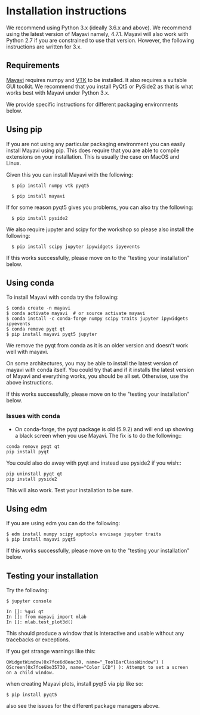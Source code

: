# Installation instructions

We recommend using Python 3.x (ideally 3.6.x and above). We recommend using
the latest version of Mayavi namely, 4.7.1. Mayavi will also work with Python
2.7 if you are constrained to use that version. However, the following
instructions are written for 3.x.

## Requirements

[Mayavi](https://github.com/enthought/mayavi) requires numpy and
[VTK](https://www.vtk.org) to be installed. It also requires a suitable GUI
toolkit. We recommend that you install PyQt5 or PySide2 as that is what works
best with Mayavi under Python 3.x.

We provide specific instructions for different packaging environments below.

## Using pip

If you are not using any particular packaging environment you can easily
install Mayavi using pip. This does require that you are able to compile
extensions on your installation. This is usually the case on MacOS and Linux.


Given this you can install Mayavi with the following:
```
  $ pip install numpy vtk pyqt5

  $ pip install mayavi
```

If for some reason pyqt5 gives you problems, you can also try the following:

```
  $ pip install pyside2
```

We also require jupyter and scipy for the workshop so please also install the
following:

```
  $ pip install scipy jupyter ipywidgets ipyevents
```

If this works successfully, please move on to the "testing your installation"
below.

## Using conda

To install Mayavi with conda try the following:

```
$ conda create -n mayavi
$ conda activate mayavi  # or source activate mayavi
$ conda install -c conda-forge numpy scipy traits jupyter ipywidgets ipyevents
$ conda remove pyqt qt
$ pip install mayavi pyqt5 jupyter
```

We remove the pyqt from conda as it is an older version and doesn't work well
with mayavi.


On some architectures, you may be able to install the latest version of mayavi
with conda itself. You could try that and if it installs the latest version of
Mayavi and everything works, you should be all set. Otherwise, use the above
instructions.

If this works successfully, please move on to the "testing your installation"
below.

### Issues with conda

- On conda-forge, the pyqt package is old (5.9.2) and will end up showing a
  black screen when you use Mayavi.  The fix is to do the following::

```
conda remove pyqt qt
pip install pyqt
```

You could also do away with pyqt and instead use pyside2 if you wish::

```
pip uninstall pyqt qt
pip install pyside2
```

This will also work.  Test your installation to be sure.



## Using edm

If you are using edm you can do the following:

```
$ edm install numpy scipy apptools envisage jupyter traits
$ pip install mayavi pyqt5
```

If this works successfully, please move on to the "testing your installation"
below.


## Testing your installation

Try the following:

```
$ jupyter console

In []: %gui qt
In []: from mayavi import mlab
In []: mlab.test_plot3d()
```

This should produce a window that is interactive and usable without any
tracebacks or exceptions.

If you get strange warnings like this:
```
QWidgetWindow(0x7fce6d8eac30, name="_ToolBarClassWindow") ( QScreen(0x7fce6be35730, name="Color LCD") ): Attempt to set a screen on a child window.
```
when creating Mayavi plots, install pyqt5 via pip like so:

```
$ pip install pyqt5
```
also see the issues for the different package managers above.
